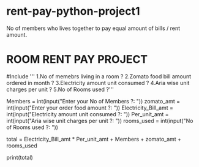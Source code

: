 # rent-pay-python-project1
No of members who lives together to pay equal amount of bills / rent amount.

# ROOM RENT PAY PROJECT

#Include
'''
1.No of memebrs living in a room ?
2.Zomato food bill amount ordered in month ?
3.Electricity amount unit consumed ?
4.Aria wise unit charges per unit ?
5.No of Rooms used ?'''


Members = int(input("Enter your No of Members ?: "))
zomato_amt = int(input("Enter your order food amount ?: "))
Electricity_Bill_amt = int(input("Electricity amount unit consumed ?: "))
Per_unit_amt = int(input("Aria wise unit charges per unit ?: "))
rooms_used = int(input("No of Rooms used ?: "))

total =  Electricity_Bill_amt  * Per_unit_amt + Members + zomato_amt + rooms_used

print(total)
